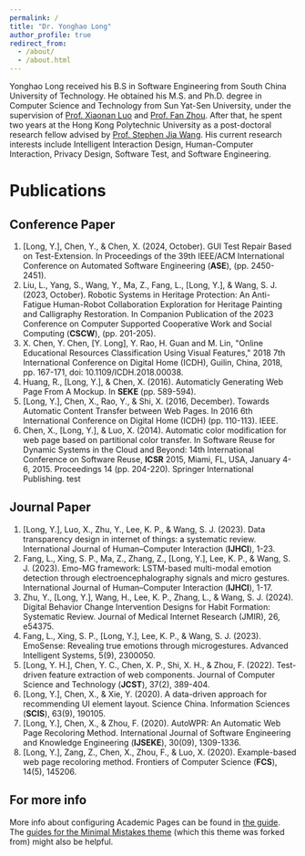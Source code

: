 ```yaml
---
permalink: /
title: "Dr. Yonghao Long"
author_profile: true
redirect_from: 
  - /about/
  - /about.html
---
```

Yonghao Long received his B.S in Software Engineering from South China University of Technology. He obtained his M.S. and Ph.D. degree in Computer Science and Technology from Sun Yat-Sen University, under the supervision of [Prof. Xiaonan Luo](https://www.guet.edu.cn/people2/1130199.html) and [Prof. Fan Zhou](https://cse.sysu.edu.cn/content/2531). After that, he spent two years at the Hong Kong Polytechnic University as a post-doctoral research fellow advised by [Prof. Stephen Jia Wang](https://www.polyu.edu.hk/sd/people/academic-staff/wang-stephen-jia/). His current research interests include Intelligent Interaction Design, Human-Computer Interaction, Privacy Design, Software Test, and Software Engineering. 


Publications
======

Conference Paper
------
1. [Long, Y.], Chen, Y., & Chen, X. (2024, October). GUI Test Repair Based on Test-Extension. In Proceedings of the 39th IEEE/ACM International Conference on Automated Software Engineering (**ASE**), (pp. 2450-2451).
2. Liu, L., Yang, S., Wang, Y., Ma, Z., Fang, L., [Long, Y.], & Wang, S. J. (2023, October). Robotic Systems in Heritage Protection: An Anti-Fatigue Human-Robot Collaboration Exploration for Heritage Painting and Calligraphy Restoration. In Companion Publication of the 2023 Conference on Computer Supported Cooperative Work and Social Computing (**CSCW**), (pp. 201-205).
3. X. Chen, Y. Chen, [Y. Long], Y. Rao, H. Guan and M. Lin, "Online Educational Resources Classification Using Visual Features," 2018 7th International Conference on Digital Home (ICDH), Guilin, China, 2018, pp. 167-171, doi: 10.1109/ICDH.2018.00038.
4. Huang, R., [Long, Y.], & Chen, X. (2016). Automaticly Generating Web Page From A Mockup. In **SEKE** (pp. 589-594).
5. [Long, Y.], Chen, X., Rao, Y., & Shi, X. (2016, December). Towards Automatic Content Transfer between Web Pages. In 2016 6th International Conference on Digital Home (ICDH) (pp. 110-113). IEEE.
6. Chen, X., [Long, Y.], & Luo, X. (2014). Automatic color modification for web page based on partitional color transfer. In Software Reuse for Dynamic Systems in the Cloud and Beyond: 14th International Conference on Software Reuse, **ICSR** 2015, Miami, FL, USA, January 4-6, 2015. Proceedings 14 (pp. 204-220). Springer International Publishing.
test

Journal Paper
------
1. [Long, Y.], Luo, X., Zhu, Y., Lee, K. P., & Wang, S. J. (2023). Data transparency design in internet of things: a systematic review. International Journal of Human–Computer Interaction (**IJHCI**), 1-23.
2. Fang, L., Xing, S. P., Ma, Z., Zhang, Z., [Long, Y.], Lee, K. P., & Wang, S. J. (2023). Emo-MG framework: LSTM-based multi-modal emotion detection through electroencephalography signals and micro gestures. International Journal of Human–Computer Interaction (**IJHCI**), 1-17.
3. Zhu, Y., [Long, Y.], Wang, H., Lee, K. P., Zhang, L., & Wang, S. J. (2024). Digital Behavior Change Intervention Designs for Habit Formation: Systematic Review. Journal of Medical Internet Research (JMIR), 26, e54375.
4. Fang, L., Xing, S. P., [Long, Y.], Lee, K. P., & Wang, S. J. (2023). EmoSense: Revealing true emotions through microgestures. Advanced Intelligent Systems, 5(9), 2300050.
5. [Long, Y. H.], Chen, Y. C., Chen, X. P., Shi, X. H., & Zhou, F. (2022). Test-driven feature extraction of web components. Journal of Computer Science and Technology (**JCST**), 37(2), 389-404.
6. [Long, Y.], Chen, X., & Xie, Y. (2020). A data-driven approach for recommending UI element layout. Science China. Information Sciences (**SCIS**), 63(9), 190105.
7. [Long, Y.], Chen, X., & Zhou, F. (2020). AutoWPR: An Automatic Web Page Recoloring Method. International Journal of Software Engineering and Knowledge Engineering (**IJSEKE**), 30(09), 1309-1336.
8. [Long, Y.], Zang, Z., Chen, X., Zhou, F., & Luo, X. (2020). Example-based web page recoloring method. Frontiers of Computer Science (**FCS**), 14(5), 145206.


For more info
------
More info about configuring Academic Pages can be found in [the guide](https://academicpages.github.io/markdown/). The [guides for the Minimal Mistakes theme](https://mmistakes.github.io/minimal-mistakes/docs/configuration/) (which this theme was forked from) might also be helpful.
